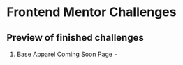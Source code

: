 # Frontend Mentor Challenges

## Preview of finished challenges

1. Base Apparel Coming Soon Page - 